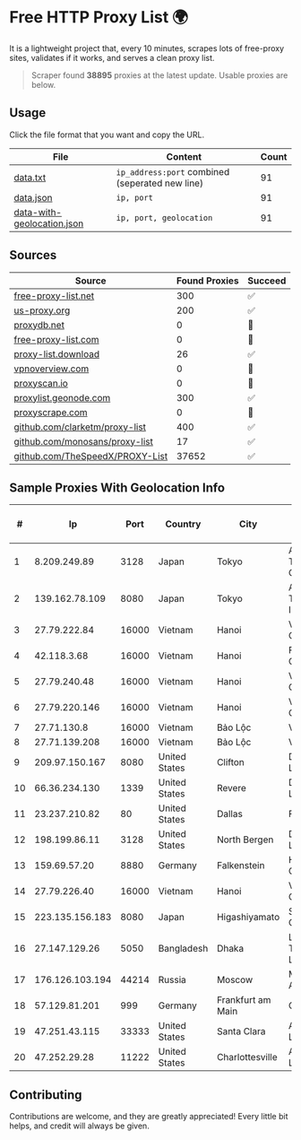 
# Free HTTP Proxy List 🌍

It is a lightweight project that, every 10 minutes, scrapes lots of free-proxy sites, validates if it works, and serves a clean proxy list.


> Scraper found **38895** proxies at the latest update. Usable proxies are below.

## Usage

Click the file format that you want and copy the URL.


|File|Content|Count|
|----|-------|-----|
|[data.txt](https://raw.githubusercontent.com/themiralay/Proxy-List-World/master/data.txt)|`ip_address:port` combined (seperated new line)|91|
|[data.json](https://raw.githubusercontent.com/themiralay/Proxy-List-World/master/data.json)|`ip, port`|91|
|[data-with-geolocation.json](https://raw.githubusercontent.com/themiralay/Proxy-List-World/master/data-with-geolocation.json)|`ip, port, geolocation`|91|

## Sources

|Source|Found Proxies|Succeed|
|------|-------------|-------|
|[free-proxy-list.net](https://free-proxy-list.net)|300|✅|
|[us-proxy.org](https://www.us-proxy.org)|200|✅|
|[proxydb.net](http://proxydb.net)|0|🚫|
|[free-proxy-list.com](https://free-proxy-list.com/?page=&port=&type%5B%5D=http&type%5B%5D=https&up_time=0&search=Search)|0|🚫|
|[proxy-list.download](https://www.proxy-list.download/HTTP)|26|✅|
|[vpnoverview.com](https://vpnoverview.com/privacy/anonymous-browsing/free-proxy-servers)|0|🚫|
|[proxyscan.io](https://www.proxyscan.io)|0|🚫|
|[proxylist.geonode.com](https://proxylist.geonode.com/api/proxy-list?limit=300&page=1&sort_by=lastChecked&sort_type=desc&protocols=http,https)|300|✅|
|[proxyscrape.com](https://api.proxyscrape.com/v2/?request=displayproxies&protocol=http&timeout=10000&country=all&ssl=all&anonymity=all)|0|🚫|
|[github.com/clarketm/proxy-list](https://raw.githubusercontent.com/clarketm/proxy-list/master/proxy-list-raw.txt)|400|✅|
|[github.com/monosans/proxy-list](https://raw.githubusercontent.com/monosans/proxy-list/main/proxies/http.txt)|17|✅|
|[github.com/TheSpeedX/PROXY-List](https://raw.githubusercontent.com/TheSpeedX/PROXY-List/master/http.txt)|37652|✅|


## Sample Proxies With Geolocation Info

|#|Ip|Port|Country|City|Internet Service Provider|
|-|--|----|-------|----|-------------------------|
|1|8.209.249.89|3128|Japan|Tokyo|Alibaba (US) Technology Co., Ltd.|
|2|139.162.78.109|8080|Japan|Tokyo|Akamai Technologies, Inc.|
|3|27.79.222.84|16000|Vietnam|Hanoi|Viettel Corporation|
|4|42.118.3.68|16000|Vietnam|Hanoi|FPT Telecom Company|
|5|27.79.240.48|16000|Vietnam|Hanoi|Viettel Corporation|
|6|27.79.220.146|16000|Vietnam|Hanoi|Viettel Corporation|
|7|27.71.130.8|16000|Vietnam|Bảo Lộc|Viettel Group|
|8|27.71.139.208|16000|Vietnam|Bảo Lộc|Viettel Group|
|9|209.97.150.167|8080|United States|Clifton|DigitalOcean, LLC|
|10|66.36.234.130|1339|United States|Revere|DediOutlet, LLC|
|11|23.237.210.82|80|United States|Dallas|FDCservers.net|
|12|198.199.86.11|3128|United States|North Bergen|DigitalOcean, LLC|
|13|159.69.57.20|8880|Germany|Falkenstein|Hetzner Online GmbH|
|14|27.79.226.40|16000|Vietnam|Hanoi|Viettel Corporation|
|15|223.135.156.183|8080|Japan|Higashiyamato|So-net Corporation|
|16|27.147.129.26|5050|Bangladesh|Dhaka|Link3 Technologies Limited|
|17|176.126.103.194|44214|Russia|Moscow|Miglovets Egor Andreevich|
|18|57.129.81.201|999|Germany|Frankfurt am Main|OVH SAS|
|19|47.251.43.115|33333|United States|Santa Clara|Alibaba Cloud LLC|
|20|47.252.29.28|11222|United States|Charlottesville|Alibaba Cloud LLC|



## Contributing

Contributions are welcome, and they are greatly appreciated! Every
little bit helps, and credit will always be given.

